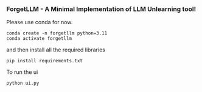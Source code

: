 ### ForgetLLM - A Minimal Implementation of LLM Unlearning tool!


Please use conda for now. 
```
conda create -n forgetllm python=3.11
conda activate forgetllm
```

and then install all the required libraries
```
pip install requirements.txt
```

To run the ui

```
python ui.py
```